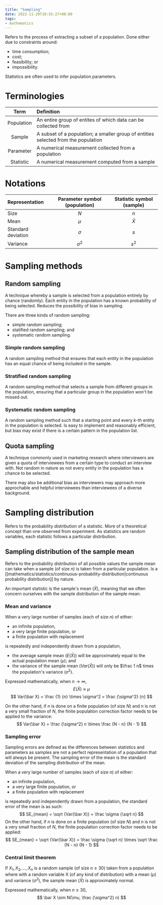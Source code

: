 ```yaml
---
title: "Sampling"
date: 2022-11-20T10:55:27+08:00
tags:
- mathematics
---
```


Refers to the process of extracting a subset of a population. Done either due to constraints around:
- time consumption;
- cost;
- feasibility; or
- impossibility.

Statistics are often used to infer population parameters.

# Terminologies

| Term | Definition |
|:-:|:-|
| Population | An entire group of entites of which data can be collected from |
| Sample | A subset of a population; a smaller group of entities selected from the population |
| Parameter | A numerical measurement collected from a population |
| Statistic | A numerical measurement computed from a sample |

# Notations

| Representation | Parameter symbol (population) | Statistic symbol (sample) |
|:-|:-:|:-:|
| Size | $N$ | $n$ |
| Mean | $\mu$ | $\bar X$ |
| Standard deviation | $\sigma$ | $s$ |
| Variance | $\sigma^2$ | $s^2$ |

# Sampling methods

## Random sampling
A technique whereby a sample is selected from a population entirely by chance (randomly). Each entity in the population has a known probability of being selected. Reduces the possibility of bias in sampling.

There are three kinds of random sampling:
- simple random sampling;
- statified random sampling; and
- systematic random sampling.

### Simple random sampling
A random sampling method that ensures that each entity in the population has an equal chance of being included in the sample.

### Stratified random sampling
A random sampling method that selects a sample from different groups in the population, ensuring that a particular group in the population won't be missed out.

### Systematic random sampling
A random sampling method such that a starting point and every $k$-th entity in the population is selected. Is easy to implement and reasonably efficient, but bias may exist if there is a certain pattern in the population list.

## Quota sampling
A technique commonly used in marketing research where interviewers are given a quota of interviewees from a certain type to conduct an interview with. Not random in nature as not every entity in the population has a chance to be selected.

There may also be additional bias as interviewers may approach more approchable and helpful interviewees than interviewees of a diverse background.

# Sampling distribution

Refers to the probability distribution of a statistic. More of a theoretical concept than one observed from experiment. As statistics are random variables, each statistic follows a particular distribution.

## Sampling distribution of the sample mean
Refers to the probability distribution of all possible values the sample mean can take when a sample (of size $n$) is taken from a particular population. Is a [[mathematics/statistics/continuous-probability-distribution|continuous probability distribution]] by nature.

An important statistic is the sample's mean ($\bar X$), meaning that we often concern ourselves with the sample distribution of the sample mean.

### Mean and variance
When a very large number of samples (each of size $n$) of either:
- an infinite population,
- a very large finite population, or
- a finite population with replacement

is repeatedly and independently drawn from a population,
- the average sample mean ($E(\bar X)$) will be approximately equal to the actual population mean ($\mu$); and
- the variance of the sample mean ($Var(\bar X)$) will only be $\frac 1 n$ times the population's variance ($\sigma^2$).

Expressed mathematically, when $n \to \infty$,
$$
E(\bar X) \approx \mu
$$
$$
Var(\bar X) = \frac {1} {n} \times \sigma^2 = \frac {\sigma^2} {n}
$$

On the other hand, if $n$ is done on a finite population (of size $N$) and $n$ is not a very small fraction of $N$, the finite population correction factor needs to be applied to the variance:
$$
Var(\bar X) = \frac {\sigma^2} n \times \frac {N - n} {N - 1}
$$

### Sampling error
Sampling errors are defined as the differences between statistics and parameters as samples are not a perfect representation of a population that will always be present. The sampling error of the mean is the standard deviation of the sampling distribution of the mean.

When a very large number of samples (each of size $n$) of either:
- an infinite population,
- a very large finite population, or
- a finite population with replacement

is repeatedly and independently drawn from a population, the standard error of the mean is as such:
$$
SE_{mean} = \sqrt {Var(\bar X)} = \frac \sigma {\sqrt n}
$$
On the other hand, if $n$ is done on a finite population (of size $N$) and $n$ is not a very small fraction of $N$, the finite population correction factor needs to be applied:
$$
SE_{mean} = \sqrt {Var(\bar X)} = \frac \sigma {\sqrt n} \times \sqrt \frac {N - n} {N - 1}
$$
### Central limit theorem
If $X_1, X_2, ..., X_n$ is a random sample (of size $n \geq 30$) taken from a population where with a random variable X (of any kind of distribution) with a mean ($\mu$) and variance ($\sigma^2$), the sample mean ($\bar X$) is approximately normal.

Expressed mathematically, when $n \geq 30$,
$$
\bar X \sim N(\mu, \frac {\sigma^2} n)
$$